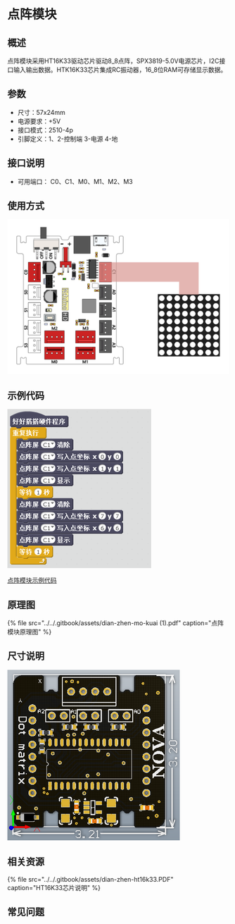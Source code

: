 # 点阵模块

## 概述

点阵模块采用HT16K33驱动芯片驱动8\_8点阵，SPX3819-5.0V电源芯片，I2C接口输入输出数据。HTK16K33芯片集成RC振动器，16\_8位RAM可存储显示数据。

## 参数

* 尺寸：57x24mm
* 电源要求：+5V
* 接口模式：2510-4p
* 引脚定义：1、2-控制端 3-电源 4-地

## 接口说明

* 可用端口： C0、C1、M0、M1、M2、M3

## 使用方式

![](../../.gitbook/assets/27.png)

## 示例代码

![](../../.gitbook/assets/28.png)

[点阵模块示例代码](http://www.haohaodada.com/show.php?id=947637)

## 原理图

{% file src="../../.gitbook/assets/dian-zhen-mo-kuai \(1\).pdf" caption="点阵模块原理图" %}

## 尺寸说明

![](../../.gitbook/assets/96.png)

## 相关资源

{% file src="../../.gitbook/assets/dian-zhen-ht16k33.PDF" caption="HT16K33芯片说明" %}

## 常见问题

